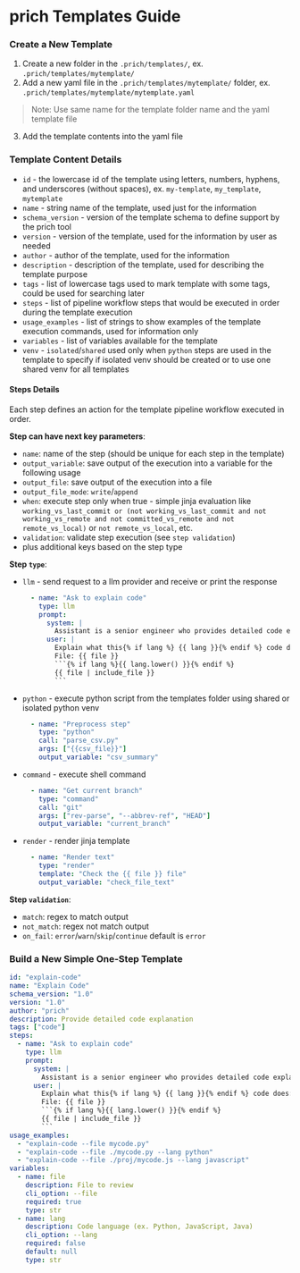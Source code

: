 # prich Templates Guide

### Create a New Template

1. Create a new folder in the `.prich/templates/`, ex. `.prich/templates/mytemplate/`
2. Add a new yaml file in the `.prich/templates/mytemplate/` folder, ex. `.prich/templates/mytemplate/mytemplate.yaml`
> Note: Use same name for the template folder name and the yaml template file
3. Add the template contents into the yaml file

### Template Content Details

* `id` - the lowercase id of the template using letters, numbers, hyphens, and underscores (without spaces), ex. `my-template`, `my_template`, `mytemplate` 
* `name` - string name of the template, used just for the information
* `schema_version` - version of the template schema to define support by the prich tool
* `version` - version of the template, used for the information by user as needed
* `author` - author of the template, used for the information
* `description` - description of the template, used for describing the template purpose
* `tags` - list of lowercase tags used to mark template with some tags, could be used for searching later
* `steps` - list of pipeline workflow steps that would be executed in order during the template execution
* `usage_examples` - list of strings to show examples of the template execution commands, used for information only
* `variables` - list of variables available for the template
* `venv` - `isolated`/`shared` used only when `python` steps are used in the template to specify if isolated venv should be created or to use one shared venv for all templates

#### Steps Details  
Each step defines an action for the template pipeline workflow executed in order.

**Step can have next key parameters**:
* `name`: name of the step (should be unique for each step in the template)
* `output_variable`: save output of the execution into a variable for the following usage
* `output_file`: save output of the execution into a file
* `output_file_mode`: `write`/`append`
* `when`: execute step only when true - simple jinja evaluation like `working_vs_last_commit or (not working_vs_last_commit and not working_vs_remote and not committed_vs_remote and not remote_vs_local)` or `not remote_vs_local`, etc.
* `validation`: validate step execution (see `step validation`)
* plus additional keys based on the step type

**Step `type`**:
* `llm` - send request to a llm provider and receive or print the response
    ```yaml
      - name: "Ask to explain code"
        type: llm
        prompt:
          system: |
            Assistant is a senior engineer who provides detailed code explanation.
          user: |
            Explain what this{% if lang %} {{ lang }}{% endif %} code does:
            File: {{ file }}
            ```{% if lang %}{{ lang.lower() }}{% endif %}
            {{ file | include_file }}
            ```
    ```

* `python` - execute python script from the templates folder using shared or isolated python venv
    ```yaml
      - name: "Preprocess step"
        type: "python"
        call: "parse_csv.py"
        args: ["{{csv_file}}"]
        output_variable: "csv_summary"
    ```

* `command` - execute shell command
    ```yaml
      - name: "Get current branch"
        type: "command"
        call: "git"
        args: ["rev-parse", "--abbrev-ref", "HEAD"]
        output_variable: "current_branch"
    ```

* `render` - render jinja template
    ```yaml
      - name: "Render text"
        type: "render"
        template: "Check the {{ file }} file"
        output_variable: "check_file_text"
    ```

**Step `validation`**:
* `match`: regex to match output
* `not_match`: regex not match output
* `on_fail`: `error`/`warn`/`skip`/`continue` default is `error`


### Build a New Simple One-Step Template

```yaml
id: "explain-code"
name: "Explain Code"
schema_version: "1.0"
version: "1.0"
author: "prich"
description: Provide detailed code explanation
tags: ["code"]
steps:
  - name: "Ask to explain code"
    type: llm
    prompt:
      system: |
        Assistant is a senior engineer who provides detailed code explanation.
      user: |
        Explain what this{% if lang %} {{ lang }}{% endif %} code does:
        File: {{ file }}
        ```{% if lang %}{{ lang.lower() }}{% endif %}
        {{ file | include_file }}
        ```
usage_examples:
  - "explain-code --file mycode.py"
  - "explain-code --file ./mycode.py --lang python"
  - "explain-code --file ./proj/mycode.js --lang javascript"
variables:
  - name: file
    description: File to review
    cli_option: --file
    required: true
    type: str
  - name: lang
    description: Code language (ex. Python, JavaScript, Java)
    cli_option: --lang
    required: false
    default: null
    type: str
```
